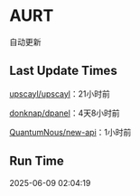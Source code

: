 # AURT

自动更新


## Last Update Times

[upscayl/upscayl](https://github.com/upscayl/upscayl)：21小时前

[donknap/dpanel](https://github.com/donknap/dpanel)：4天8小时前

[QuantumNous/new-api](https://github.com/QuantumNous/new-api)：1小时前


## Run Time
2025-06-09 02:04:19
